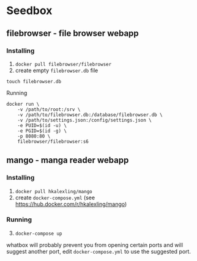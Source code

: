 # Seedbox

## filebrowser - file browser webapp

### Installing
1. `docker pull filebrowser/filebrowser`
2. create empty `filebrowser.db` file
```
touch filebrowser.db
```

Running
```
docker run \
    -v /path/to/root:/srv \
    -v /path/to/filebrowser.db:/database/filebrowser.db \
    -v /path/to/settings.json:/config/settings.json \
    -e PUID=$(id -u) \
    -e PGID=$(id -g) \
    -p 8080:80 \
    filebrowser/filebrowser:s6
```

## mango - manga reader webapp

### Installing
1. `docker pull hkalexling/mango`
2. create `docker-compose.yml` (see https://hub.docker.com/r/hkalexling/mango)

### Running
3. `docker-compose up`

whatbox will probably prevent you from opening certain ports and will suggest another port, edit `docker-compose.yml` to use the suggested port.

